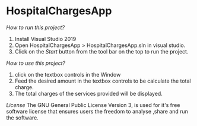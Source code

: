 # HospitalChargesApp

*How to run this project?*

1. Install Visual Studio 2019
2. Open HospitalChargesApp > HospitalChargesApp.sln in visual studio.
3. Click on the *Start* button from the tool bar on the top to run the project.

*How to use this project?*

1. click on the textbox controls in the Window
2. Feed the desired amount in the textbox controls to be calculate the total charge.
3. The total charges of the services provided will be displayed.

*License*
The GNU General Public License Version 3, is used for it's free software license that ensures users the freedom to analyse ,share and run the software.
